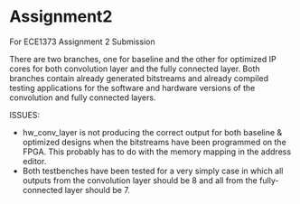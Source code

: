 # Assignment2
For ECE1373 Assignment 2 Submission

There are two branches, one for baseline and the other for optimized IP cores for both convolution layer and the fully connected layer.
Both branches contain already generated bitstreams and already compiled testing applications for the software and hardware versions of the convolution and fully connected layers.

ISSUES:
- hw_conv_layer is not producing the correct output for both baseline & optimized designs when the bitstreams have been programmed on the FPGA. This probably has to do with the memory mapping in the address editor.
- Both testbenches have been tested for a very simply case in which all outputs from the convolution layer should be 8 and all from the fully-connected layer should be 7.
